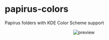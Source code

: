 # papirus-colors
Papirus folders with KDE Color Scheme support

<p align="center">
  <img src="https://raw.githubusercontent.com/varlesh/papirus-colors/main/preview.gif" alt="preview"/>
</p>
